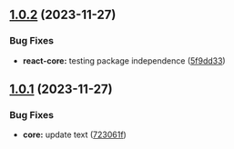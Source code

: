 ## [1.0.2](https://github.com/Hyperkid123/nxtesting/compare/v1.0.1...v1.0.2) (2023-11-27)


### Bug Fixes

* **react-core:** testing package independence ([5f9dd33](https://github.com/Hyperkid123/nxtesting/commit/5f9dd332433306abc10943f96dd58cf1e5fb7f93))

## [1.0.1](https://github.com/Hyperkid123/nxtesting/compare/v1.0.0...v1.0.1) (2023-11-27)


### Bug Fixes

* **core:** update text ([723061f](https://github.com/Hyperkid123/nxtesting/commit/723061fca0331d80739463b8c7f2e329485a944f))
